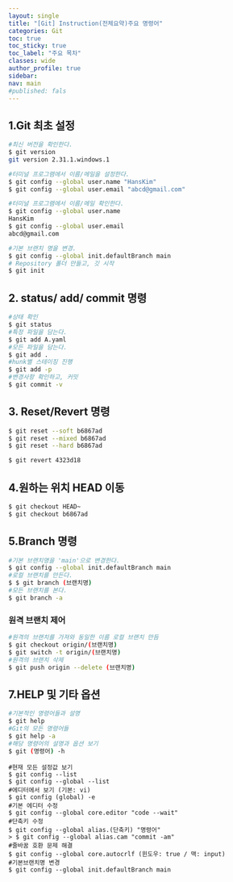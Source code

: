 ```yaml
---
layout: single
title: "[Git] Instruction(전체요약)주요 명령어"
categories: Git
toc: true
toc_sticky: true
toc_label: "주요 목차"
classes: wide
author_profile: true
sidebar:
nav: main
#published: fals
---
```


## 1.Git 최초 설정

```bash
#최신 버전을 확인한다.
$ git version
git version 2.31.1.windows.1

#터미널 프로그램에서 이름/메일을 설정한다.
$ git config --global user.name "HansKim"
$ git config --global user.email "abcd@gmail.com"

#터미널 프로그램에서 이름/메일 확인한다. 
$ git config --global user.name
HansKim
$ git config --global user.email
abcd@gmail.com
```

```bash
#기본 브랜치 명을 변경. 
$ git config --global init.defaultBranch main
# Repository 폴더 만들고, 깃 시작
$ git init
```

## 2. status/ add/ commit 명령

```bash
#상태 확인
$ git status
#특정 파일을 담는다. 
$ git add A.yaml
#모든 파일을 담는다. 
$ git add .
#hunk별 스테이징 진행
$ git add -p
#변경사항 확인하고, 커밋
$ git commit -v
```

##  3. Reset/Revert 명령

```bash
$ git reset --soft b6867ad
$ git reset --mixed b6867ad
$ git reset --hard b6867ad

$ git revert 4323d18
```

## 4.원하는  위치 HEAD 이동

```bash
$ git checkout HEAD~
$ git checkout b6867ad
```



## 5.Branch 명령

```bash
#기본 브랜치명을 'main'으로 변경한다. 
$ git config --global init.defaultBranch main
#로컬 브랜치를 만든다.
$ $ git branch (브랜치명)
#모든 브랜치를 본다.
$ git branch -a
```

### 원격 브랜치 제어

```bash
#원격의 브랜치를 가져와 동일한 이름 로컬 브랜치 만듬
$ git checkout origin/(브랜치명)
$ git switch -t origin/(브랜치명)
#원격의 브랜치 삭제
$ git push origin --delete (브랜치명)
```

## 7.HELP 및 기타 옵션

```bash
#기본적인 명령어들과 설명
$ git help
#Git의 모든 명령어들
$ git help -a
#해당 명령어의 설명과 옵션 보기
$ git (명령어) -h
```



```shell
#현재 모든 설정값 보기
$ git config --list
$ git config --global --list
#에디터에서 보기 (기본: vi)
$ git config (global) -e
#기본 에디터 수정
$ git config --global core.editor "code --wait"
#단축키 수정
$ git config --global alias.(단축키) "명령어"
> $ git config --global alias.cam "commit -am"
#줄바꿈 호환 문제 해결
$ git config --global core.autocrlf (윈도우: true / 맥: input)
#기본브랜치명 변경
$ git config --global init.defaultBranch main
```

